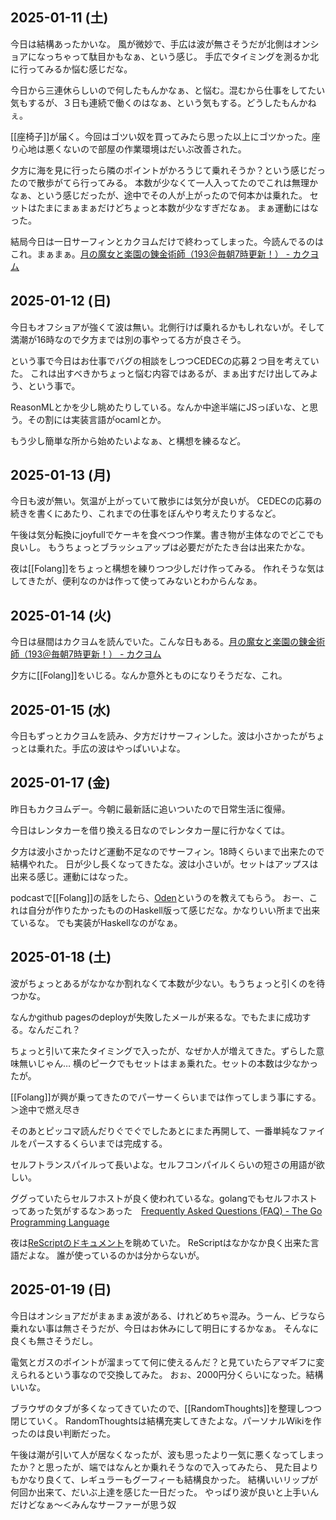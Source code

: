 ## 2025-01-11 (土)

今日は結構あったかいな。
風が微妙で、手広は波が無さそうだが北側はオンショアになっちゃって駄目かもなぁ、という感じ。
手広でタイミングを測るか北に行ってみるか悩む感じだな。

今日から三連休らしいので何したもんかなぁ、と悩む。混むから仕事をしてたい気もするが、３日も連続で働くのはなぁ、という気もする。どうしたもんかねぇ。

[[座椅子]]が届く。今回はゴツい奴を買ってみたら思った以上にゴツかった。座り心地は悪くないので部屋の作業環境はだいぶ改善された。

夕方に海を見に行ったら隣のポイントがかろうじて乗れそうか？という感じだったので散歩がてら行ってみる。
本数が少なくて一人入ってたのでこれは無理かなぁ、という感じだったが、途中でその人が上がったので何本かは乗れた。
セットはたまにまぁまぁだけどちょっと本数が少なすぎだなぁ。
まぁ運動にはなった。

結局今日は一日サーフィンとカクヨムだけで終わってしまった。今読んでるのはこれ。まぁまぁ。[月の魔女と楽園の錬金術師（193＠毎朝7時更新！） - カクヨム](https://kakuyomu.jp/works/16817330664974922093)

## 2025-01-12 (日)

今日もオフショアが強くて波は無い。北側行けば乗れるかもしれないが。そして満潮が16時なので夕方までは別の事やってる方が良さそう。

という事で今日はお仕事でバグの相談をしつつCEDECの応募２つ目を考えていた。
これは出すべきかちょっと悩む内容ではあるが、まぁ出すだけ出してみよう、という事で。

ReasonMLとかを少し眺めたりしている。なんか中途半端にJSっぽいな、と思う。その割には実装言語がocamlとか。

もう少し簡単な所から始めたいよなぁ、と構想を練るなど。

## 2025-01-13 (月)

今日も波が無い。気温が上がっていて散歩には気分が良いが。
CEDECの応募の続きを書くにあたり、これまでの仕事をぼんやり考えたりするなど。

午後は気分転換にjoyfullでケーキを食べつつ作業。書き物が主体なのでどこでも良いし。
もうちょっとブラッシュアップは必要だがたたき台は出来たかな。

夜は[[Folang]]をちょっと構想を練りつつ少しだけ作ってみる。
作れそうな気はしてきたが、便利なのかは作って使ってみないとわからんなぁ。

## 2025-01-14 (火)

今日は昼間はカクヨムを読んでいた。こんな日もある。[月の魔女と楽園の錬金術師（193＠毎朝7時更新！） - カクヨム](https://kakuyomu.jp/works/16817330664974922093)

夕方に[[Folang]]をいじる。なんか意外とものになりそうだな、これ。

## 2025-01-15 (水)

今日もずっとカクヨムを読み、夕方だけサーフィンした。波は小さかったがちょっとは乗れた。手広の波はやっぱいいよな。

## 2025-01-17 (金)

昨日もカクヨムデー。今朝に最新話に追いついたので日常生活に復帰。

今日はレンタカーを借り換える日なのでレンタカー屋に行かなくては。

夕方は波小さかったけど運動不足なのでサーフィン。18時くらいまで出来たので結構やれた。
日が少し長くなってきたな。波は小さいが。セットはアップスは出来る感じ。運動にはなった。

podcastで[[Folang]]の話をしたら、[Oden](https://github.com/oden-lang/oden.git)というのを教えてもらう。
おー、これは自分が作りたかったもののHaskell版って感じだな。かなりいい所まで出来ているな。
でも実装がHaskellなのがなぁ。

## 2025-01-18 (土)

波がちょっとあるがなかなか割れなくて本数が少ない。もうちょっと引くのを待つかな。

なんかgithub pagesのdeployが失敗したメールが来るな。でもたまに成功する。なんだこれ？

ちょっと引いて来たタイミングで入ったが、なぜか人が増えてきた。ずらした意味無いじゃん…
横のピークでもセットはまぁ乗れた。セットの本数は少なかったが。

[[Folang]]が興が乗ってきたのでパーサーくらいまでは作ってしまう事にする。＞途中で燃え尽き

そのあとピッコマ読んだりぐでぐでしたあとにまた再開して、一番単純なファイルをパースするくらいまでは完成する。

セルフトランスパイルって長いよな。セルフコンパイルくらいの短さの用語が欲しい。

ググっていたらセルフホストが良く使われているな。golangでもセルフホストってあった気がするな＞あった　[Frequently Asked Questions (FAQ) - The Go Programming Language](https://go.dev/doc/faq#What_compiler_technology_is_used_to_build_the_compilers)

夜は[ReScriptのドキュメント](https://rescript-lang.org/docs/manual/v11.0.0/introduction)を眺めていた。
ReScriptはなかなか良く出来た言語だよな。
誰が使っているのかは分からないが。

## 2025-01-19 (日)

今日はオンショアだがまぁまぁ波がある、けれどめちゃ混み。うーん、ビラなら乗れない事は無さそうだが、今日はお休みにして明日にするかなぁ。
そんなに良くも無さそうだし。

電気とガスのポイントが溜まってて何に使えるんだ？と見ていたらアマギフに変えられるという事なので交換してみた。
おぉ、2000円分くらいになった。結構いいな。

ブラウザのタブが多くなってきていたので、[[RandomThoughts]]を整理しつつ閉じていく。
RandomThoughtsは結構充実してきたよな。パーソナルWikiを作ったのは良い判断だった。

午後は潮が引いて人が居なくなったが、波も思ったより一気に悪くなってしまったか？と思ったが、端ではなんとか乗れそうなので入ってみたら、
見た目よりもかなり良くて、レギュラーもグーフィーも結構良かった。
結構いいリップが何回か出来て、だいぶ上達を感じた一日だった。
やっぱり波が良いと上手いんだけどなぁ〜＜みんなサーファーが思う奴